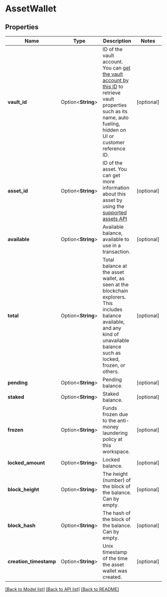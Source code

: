 # AssetWallet

## Properties

Name | Type | Description | Notes
------------ | ------------- | ------------- | -------------
**vault_id** | Option<**String**> | ID of the vault account. You can [get the vault account by this ID](https://developers.fireblocks.com/reference/get_vault-accounts-vaultaccountid) to retrieve vault properties such as its name, auto fueling, hidden on UI or customer reference ID. | [optional]
**asset_id** | Option<**String**> | ID of the asset. You can get more information about this asset by using the [supported assets API](https://developers.fireblocks.com/reference/get_supported-assets) | [optional]
**available** | Option<**String**> | Available balance, available to use in a transaction. | [optional]
**total** | Option<**String**> | Total balance at the asset wallet, as seen at the blockchain explorers. This includes balance available, and any kind of unavailable balance such as locked, frozen, or others. | [optional]
**pending** | Option<**String**> | Pending balance. | [optional]
**staked** | Option<**String**> | Staked balance. | [optional]
**frozen** | Option<**String**> | Funds frozen due to the anti-money laundering policy at this workspace. | [optional]
**locked_amount** | Option<**String**> | Locked balance. | [optional]
**block_height** | Option<**String**> | The height (number) of the block of the balance. Can by empty. | [optional]
**block_hash** | Option<**String**> | The hash of the block of the balance. Can by empty. | [optional]
**creation_timestamp** | Option<**String**> | Unix timestamp of the time the asset wallet was created. | [optional]

[[Back to Model list]](../README.md#documentation-for-models) [[Back to API list]](../README.md#documentation-for-api-endpoints) [[Back to README]](../README.md)


